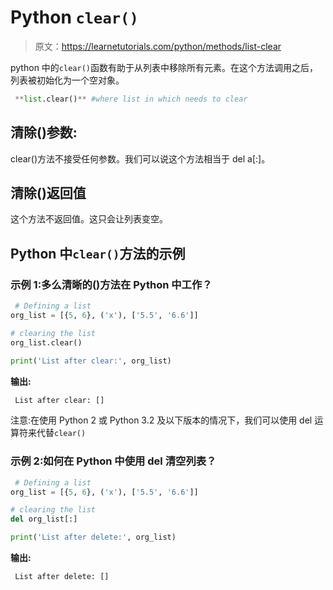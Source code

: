 # Python `clear()`

> 原文：<https://learnetutorials.com/python/methods/list-clear>

python 中的`clear()`函数有助于从列表中移除所有元素。在这个方法调用之后，列表被初始化为一个空对象。

```py
 **list.clear()** #where list in which needs to clear 

```

## 清除()参数:

clear()方法不接受任何参数。我们可以说这个方法相当于 del a[:]。

## 清除()返回值

这个方法不返回值。这只会让列表变空。

## Python 中`clear()`方法的示例

### 示例 1:多么清晰的()方法在 Python 中工作？

```py
 # Defining a list
org_list = [{5, 6}, ('x'), ['5.5', '6.6']]

# clearing the list
org_list.clear()

print('List after clear:', org_list) 

```

**输出:**

```py
 List after clear: [] 
```

注意:在使用 Python 2 或 Python 3.2 及以下版本的情况下，我们可以使用 del 运算符来代替`clear()`

### 示例 2:如何在 Python 中使用 del 清空列表？

```py
 # Defining a list
org_list = [{5, 6}, ('x'), ['5.5', '6.6']]

# clearing the list
del org_list[:]

print('List after delete:', org_list) 

```

**输出:**

```py
 List after delete: [] 
```